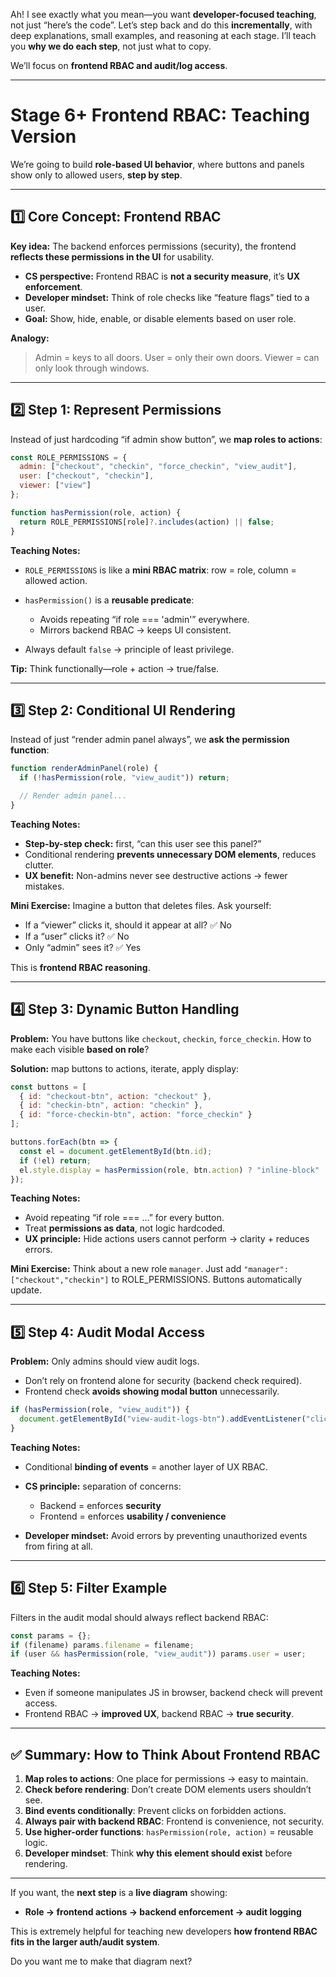 Ah! I see exactly what you mean—you want **developer-focused teaching**, not just “here’s the code”. Let’s step back and do this **incrementally**, with deep explanations, small examples, and reasoning at each stage. I’ll teach you **why we do each step**, not just what to copy.

We’ll focus on **frontend RBAC and audit/log access**.

---

# Stage 6+ Frontend RBAC: Teaching Version

We’re going to build **role-based UI behavior**, where buttons and panels show only to allowed users, **step by step**.

---

## 1️⃣ Core Concept: Frontend RBAC

**Key idea:** The backend enforces permissions (security), the frontend **reflects these permissions in the UI** for usability.

* **CS perspective:** Frontend RBAC is **not a security measure**, it’s **UX enforcement**.
* **Developer mindset:** Think of role checks like “feature flags” tied to a user.
* **Goal:** Show, hide, enable, or disable elements based on user role.

**Analogy:**

> Admin = keys to all doors. User = only their own doors. Viewer = can only look through windows.

---

## 2️⃣ Step 1: Represent Permissions

Instead of just hardcoding “if admin show button”, we **map roles to actions**:

```javascript
const ROLE_PERMISSIONS = {
  admin: ["checkout", "checkin", "force_checkin", "view_audit"],
  user: ["checkout", "checkin"],
  viewer: ["view"]
};

function hasPermission(role, action) {
  return ROLE_PERMISSIONS[role]?.includes(action) || false;
}
```

**Teaching Notes:**

* `ROLE_PERMISSIONS` is like a **mini RBAC matrix**: row = role, column = allowed action.
* `hasPermission()` is a **reusable predicate**:

  * Avoids repeating “if role === 'admin'” everywhere.
  * Mirrors backend RBAC → keeps UI consistent.
* Always default `false` → principle of least privilege.

**Tip:** Think functionally—role + action → true/false.

---

## 3️⃣ Step 2: Conditional UI Rendering

Instead of just “render admin panel always”, we **ask the permission function**:

```javascript
function renderAdminPanel(role) {
  if (!hasPermission(role, "view_audit")) return;

  // Render admin panel...
}
```

**Teaching Notes:**

* **Step-by-step check:** first, “can this user see this panel?”
* Conditional rendering **prevents unnecessary DOM elements**, reduces clutter.
* **UX benefit:** Non-admins never see destructive actions → fewer mistakes.

**Mini Exercise:** Imagine a button that deletes files. Ask yourself:

* If a “viewer” clicks it, should it appear at all? ✅ No
* If a “user” clicks it? ✅ No
* Only “admin” sees it? ✅ Yes

This is **frontend RBAC reasoning**.

---

## 4️⃣ Step 3: Dynamic Button Handling

**Problem:** You have buttons like `checkout`, `checkin`, `force_checkin`. How to make each visible **based on role**?

**Solution:** map buttons to actions, iterate, apply display:

```javascript
const buttons = [
  { id: "checkout-btn", action: "checkout" },
  { id: "checkin-btn", action: "checkin" },
  { id: "force-checkin-btn", action: "force_checkin" }
];

buttons.forEach(btn => {
  const el = document.getElementById(btn.id);
  if (!el) return;
  el.style.display = hasPermission(role, btn.action) ? "inline-block" : "none";
});
```

**Teaching Notes:**

* Avoid repeating “if role === …” for every button.
* Treat **permissions as data**, not logic hardcoded.
* **UX principle:** Hide actions users cannot perform → clarity + reduces errors.

**Mini Exercise:** Think about a new role `manager`. Just add `"manager": ["checkout","checkin"]` to ROLE_PERMISSIONS. Buttons automatically update.

---

## 5️⃣ Step 4: Audit Modal Access

**Problem:** Only admins should view audit logs.

* Don’t rely on frontend alone for security (backend check required).
* Frontend check **avoids showing modal button** unnecessarily.

```javascript
if (hasPermission(role, "view_audit")) {
  document.getElementById("view-audit-logs-btn").addEventListener("click", openAuditModal);
}
```

**Teaching Notes:**

* Conditional **binding of events** = another layer of UX RBAC.
* **CS principle:** separation of concerns:

  * Backend = enforces **security**
  * Frontend = enforces **usability / convenience**
* **Developer mindset:** Avoid errors by preventing unauthorized events from firing at all.

---

## 6️⃣ Step 5: Filter Example

Filters in the audit modal should always reflect backend RBAC:

```javascript
const params = {};
if (filename) params.filename = filename;
if (user && hasPermission(role, "view_audit")) params.user = user;
```

**Teaching Notes:**

* Even if someone manipulates JS in browser, backend check will prevent access.
* Frontend RBAC → **improved UX**, backend RBAC → **true security**.

---

## ✅ Summary: How to Think About Frontend RBAC

1. **Map roles to actions**: One place for permissions → easy to maintain.
2. **Check before rendering**: Don’t create DOM elements users shouldn’t see.
3. **Bind events conditionally**: Prevent clicks on forbidden actions.
4. **Always pair with backend RBAC**: Frontend is convenience, not security.
5. **Use higher-order functions**: `hasPermission(role, action)` = reusable logic.
6. **Developer mindset**: Think **why this element should exist** before rendering.

---

If you want, the **next step** is a **live diagram** showing:

* **Role → frontend actions → backend enforcement → audit logging**

This is extremely helpful for teaching new developers **how frontend RBAC fits in the larger auth/audit system**.

Do you want me to make that diagram next?
